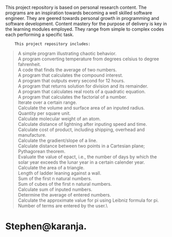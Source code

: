This project repository is based on personal research content.
The programs are an inspiration towards becoming a well skilled software engineer. They are geered towards personal growth in programming and software development. Content mastery for the purpose of delivery is key in the learning modules employed.
They range from simple to complex codes each performing a specific task.

        This project repository includes:
> A simple program illustrating chaotic behavior.\
> A program converting temperature from degrees celsius to degree fahrenheit.\
> A code that finds the average of two numbers.\
> A program that calculates the compound interest.\
> A program that outputs every second for 12 hours.\
> A program that returns solution for division and its remainder.\
> A program that calculates real roots of a quadratic equation.\
> A program that calculates the factorial of a number.\
> Iterate over a certain range.\
> Calculate the volume and surface area of an inputed radius.\
> Quantity per square unit.\
> Calculate molecular weight of an atom.\
> Calculate distance of lightning after inputing speed and time.\
> Calculate cost of product, including shipping, overhead and manufacture.\
> Calculate the gradient/slope of a line.\
> Calculate distance between two points in a Cartesian plane; Pythagorean theorem.\
> Evaluate the value of epact, i.e., the number of days by which the solar year exceeds the lunar year in a certain calender year.\
> Calculate the area of a triangle.\
> Length of ladder leaning against a wall.\
> Sum of the first n natural numbers.\
> Sum of cubes of the first n natural numbers.\
> Calculate sum of inputed numbers.\
> Determine the average of entered numbers.\
> Calculate the approximate value for pi using Leibniz formula for pi. Number of terms are entered by the user.\

# Stephen@karanja.
